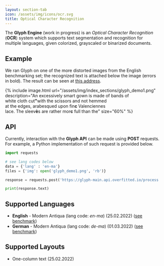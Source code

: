 ```yaml
---
layout: section-tab
icon: /assets/img/icons/ocr.svg
title: Optical Character Recognition
---
```


The **Glyph Engine** (work in progress) is an *Optical Character Recognition* (**OCR**) system which supports text segmentation and recognition for multiple languages, given colorized, grayscaled or binarized documents.

## Example

We ran Glyph on one of the more distorted images from the English benchmarking set; the recognized text is attached below the image (errors in bold).
The result can be seen at [this address](https://colab.research.google.com/drive/1nujeV8rsAT-C2pCcSEFWHDrchjKJg1iZ?usp=sharing).

{% include image.html url="/assets/img/index_sections/glyph_demo1.png" description="An excessively smart gown is made of bands of<br>white cloth cut<strong>\"</strong>with the scissors and not hemmed<br>at the edges, arabesqued upon fin<strong>c</strong> Valenciennes<br>lace. The sleev<strong>è</strong>s are rather mor<strong>c</strong> full than the" size="60%" %}


## API
Currently, interaction with the **Glyph API** can be made using **POST** requests.
For example, a Python implementation of such request is provided below.
```python
import requests

# see lang codes below
data = {'lang' : 'en-ma'}
files = {'img': open('glyph_demo1.png', 'rb')}

response = requests.post('https://glyph-main.api.overfitted.io/process', files=files, data = data)

print(response.text)
```



## Supported Languages
- **English** - Modern Antiqua (lang code: *en-ma*) (25.02.2022) ([see benchmark](/benchmarks/ocr/glyph-en-modern-antiqua-benchmark))
- **German** - Modern Antiqua (lang code: *de-ma*) (01.03.2022) ([see benchmark](/benchmarks/ocr/glyph-de-modern-antiqua-benchmark))

## Supported Layouts
- One-column text (25.02.2022)